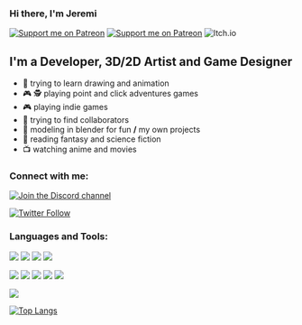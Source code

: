 ### Hi there, I'm Jeremi

[![Support me on Patreon](https://img.shields.io/endpoint.svg?url=https%3A%2F%2Fshieldsio-patreon.vercel.app%2Fapi%3Fusername%3Drakguoteam%26type%3Dpledges&style=for-the-badge)](https://patreon.com/rakguoteam)
[![Support me on Patreon](https://img.shields.io/endpoint.svg?url=https%3A%2F%2Fshieldsio-patreon.vercel.app%2Fapi%3Fusername%3Drakguoteam%26type%3Dpatrons&style=for-the-badge)](https://patreon.com/rakguoteam)
![Itch.io](https://img.shields.io/badge/Itch-%23FF0B34.svg?style=for-the-badge&logo=Itch.io&logoColor=white)

## I'm a Developer, 3D/2D Artist and Game Designer

- :art: trying to learn drawing and animation
- 🎮 🕵️ playing point and click adventures games
- 🎮 playing indie games
- 👋 trying to find collaborators
- 🧊 modeling in blender for fun **/** my own projects
- 📖 reading fantasy and science fiction
- 📺 watching anime and movies 

### Connect with me:

[![Join the Discord channel](https://img.shields.io/discord/484604562183815169?label=My%20Discord%20Server&style=for-the-badge)][discord]
<!-- [![My YouTube (PL)](https://img.shields.io/youtube/channel/subscribers/UCMGyApWbhZCBnsEn2SI4ovA?label=My%20YouTube%20Channel%20%28pl%29&style=for-the-badge)][youtube-pl] -->
<!-- [![My YouTube (ENG)](https://img.shields.io/youtube/channel/subscribers/UCuItFHsERbsyi8gLJ7Ti1KA?label=Our%20YouTube%20Channel%20&style=for-the-badge)][youtube-eng] -->
[![Twitter Follow](https://img.shields.io/twitter/follow/BiernackiJeremi?color=1DA1F2&logo=twitter&style=for-the-badge)](https://twitter.com/intent/follow?original_referer=https%3A%2F%2Fgithub.com%2Jeremi360&screen_name=Jeremi360)

### Languages and Tools:
[![](https://img.icons8.com/color/48/000000/python--v1.png)](https://www.python.org)
[![](https://img.icons8.com/external-tal-revivo-shadow-tal-revivo/48/000000/external-jekyll-a-simple-blog-aware-static-site-generator-for-personal-project-logo-shadow-tal-revivo.png)](https://jekyllrb.com/)
[![](https://img.icons8.com/color/48/000000/ruby-programming-language.png)](https://www.ruby-lang.org)
![](https://img.icons8.com/color/48/000000/c-sharp-logo.png)
<!--[![](https://godotengine.org/assets/press/icon_color.png)](https://godotengine.org)-->
[![](https://img.icons8.com/color/48/000000/visual-studio-code-2019.png)](https://code.visualstudio.com)
[![](https://projects.linuxmint.com/icons/projects/cinnamon-logo.svg)](https://projects.linuxmint.com/cinnamon/)
[![](https://img.icons8.com/color/48/000000/git.png)](https://git-scm.com)
![](https://img.icons8.com/fluency/50/000000/github.png)
[![](https://cachyos.org/_astro/logo.1U3QCYuv.svg)](https://cachyos.org)

[![](https://github-readme-stats.vercel.app/api?username=Jeremi360)](https://github.com/anuraghazra/github-readme-stats)

[![Top Langs](https://github-readme-stats.vercel.app/api/top-langs/?username=Jeremi360)](https://github.com/anuraghazra/github-readme-stats)

[discord]: https://discord.gg/5HUagR56nB
[twitter]: https://twitter.com/BiernackiJeremi
[youtube-pl]: https://www.youtube.com/channel/UCMGyApWbhZCBnsEn2SI4ovA
[youtube-eng]: https://www.youtube.com/channel/UCuItFHsERbsyi8gLJ7Ti1KA
